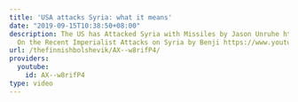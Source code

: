 ```yaml
---
title: 'USA attacks Syria: what it means'
date: "2019-09-15T10:38:50+08:00"
description: The US has Attacked Syria with Missiles by Jason Unruhe https://www.youtube.com/watch?v=aT22Aj6yWrI
  On the Recent Imperialist Attacks on Syria by Benji https://www.youtube.com/watch?v=b20mJGtykCk
url: /thefinnishbolshevik/AX--w8rifP4/
providers:
  youtube:
    id: AX--w8rifP4
type: video
---
```

